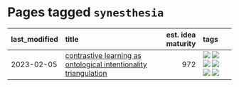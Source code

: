 # Pages tagged `synesthesia`

|last_modified|title|est. idea maturity|tags
|:---|:---|---:|:---|
|2023-02-05|[contrastive learning as ontological intentionality triangulation](../contrastive_learning_as_ontological_intentionality_triangulation.md)|972|[![](https://img.shields.io/badge/tag-meta-112e27)](../tags/meta.md) [![](https://img.shields.io/badge/tag-philosophy-aa21fc)](../tags/philosophy.md) [![](https://img.shields.io/badge/tag-semiotics-869bd0)](../tags/semiotics.md) [![](https://img.shields.io/badge/tag-synesthesia-c4c41f)](../tags/synesthesia.md) [![](https://img.shields.io/badge/tag-theory-53417a)](../tags/theory.md) [![](https://img.shields.io/badge/tag-wip-4bcfd8)](../tags/wip.md)|